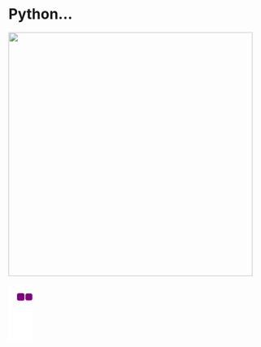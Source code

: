 # Python...

<img src="https://media.giphy.com/media/Wsju5zAb5kcOfxJV9i/giphy.gif" width="480" height="480" frameBorder="0" class="giphy-embed" />

![snake gif](https://github.com/harsh3363/harsh3363/blob/output/github-contribution-grid-snake.gif) 
